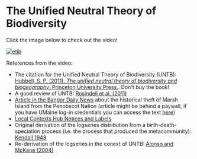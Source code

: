 # The Unified Neutral Theory of Biodiversity

Click the image below to check out the video!

[![etib](https://img.youtube.com/vi/P0llru92YsU/0.jpg)](https://www.youtube.com/watch?v=P0llru92YsU)

References from the video:

- The citation for the Unified Neutral Theory of Biodiversity (UNTB): [Hubbell, S. P. (2011). *The unified neutral theory of biodiversity and biogeography*. Princeton University Press.](https://press.princeton.edu/books/paperback/9780691021287/the-unified-neutral-theory-of-biodiversity-and-biogeography-mpb-32). Don't buy the book!
- A good review of UNTB: [Rosindell et al. (2011)](https://github.com/eco-evo-thr-2022/resources/blob/main/rosindell_2011.pdf)
- [Article in the Bangor Daily News](https://www.bangordailynews.com/2022/07/19/news/bangor/umaine-marsh-island-joam40zk0w/) about the historical theft of Marsh Island from the Penobscot Nation (article might be behind a paywall, if you have UMaine log-in credentials you can access the text [here](https://go.exlibris.link/qrC2Q6dj))
- [Local Contexts Hub Notices and Labels](https://localcontexts.org/notices/aboutnotices/)
- Original derivation of the logseries distribution from a birth-death-speciation process (i.e. the process that produced the metacommunity): [Kendall 1948](https://github.com/eco-evo-thr-2022/resources/blob/main/kendall_1948.pdf)
- Re-derivation of the logseries in the conext of UNTB: [Alonso and McKane (2004)](https://github.com/eco-evo-thr-2022/resources/blob/main/alonso_2004.pdf)
